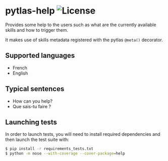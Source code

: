 pytlas-help ![License]( https://img.shields.io/badge/License-GPL%20v3-blue.svg)
===

Provides some help to the users such as what are the currently available skills and how to trigger them.

It makes use of skills metadata registered with the pytlas `@meta()` decorator.

## Supported languages

- French
- English

## Typical sentences

- How can you help?
- Que sais-tu faire ?

## Launching tests

In order to launch tests, you will need to install required dependencies and then launch the test suite with:

```bash
$ pip install -r requirements_tests.txt
$ python -m nose --with-coverage --cover-package=help
```